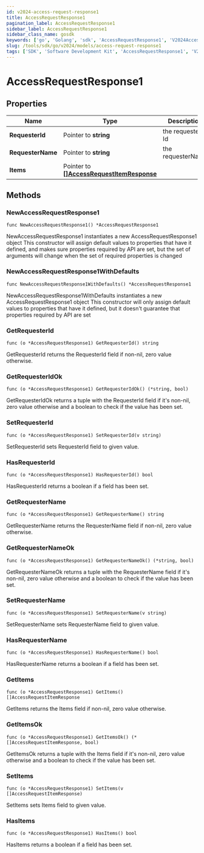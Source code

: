 ```yaml
---
id: v2024-access-request-response1
title: AccessRequestResponse1
pagination_label: AccessRequestResponse1
sidebar_label: AccessRequestResponse1
sidebar_class_name: gosdk
keywords: ['go', 'Golang', 'sdk', 'AccessRequestResponse1', 'V2024AccessRequestResponse1'] 
slug: /tools/sdk/go/v2024/models/access-request-response1
tags: ['SDK', 'Software Development Kit', 'AccessRequestResponse1', 'V2024AccessRequestResponse1']
---
```


# AccessRequestResponse1

## Properties

Name | Type | Description | Notes
------------ | ------------- | ------------- | -------------
**RequesterId** | Pointer to **string** | the requester Id | [optional] 
**RequesterName** | Pointer to **string** | the requesterName | [optional] 
**Items** | Pointer to [**[]AccessRequestItemResponse**](access-request-item-response) |  | [optional] 

## Methods

### NewAccessRequestResponse1

`func NewAccessRequestResponse1() *AccessRequestResponse1`

NewAccessRequestResponse1 instantiates a new AccessRequestResponse1 object
This constructor will assign default values to properties that have it defined,
and makes sure properties required by API are set, but the set of arguments
will change when the set of required properties is changed

### NewAccessRequestResponse1WithDefaults

`func NewAccessRequestResponse1WithDefaults() *AccessRequestResponse1`

NewAccessRequestResponse1WithDefaults instantiates a new AccessRequestResponse1 object
This constructor will only assign default values to properties that have it defined,
but it doesn't guarantee that properties required by API are set

### GetRequesterId

`func (o *AccessRequestResponse1) GetRequesterId() string`

GetRequesterId returns the RequesterId field if non-nil, zero value otherwise.

### GetRequesterIdOk

`func (o *AccessRequestResponse1) GetRequesterIdOk() (*string, bool)`

GetRequesterIdOk returns a tuple with the RequesterId field if it's non-nil, zero value otherwise
and a boolean to check if the value has been set.

### SetRequesterId

`func (o *AccessRequestResponse1) SetRequesterId(v string)`

SetRequesterId sets RequesterId field to given value.

### HasRequesterId

`func (o *AccessRequestResponse1) HasRequesterId() bool`

HasRequesterId returns a boolean if a field has been set.

### GetRequesterName

`func (o *AccessRequestResponse1) GetRequesterName() string`

GetRequesterName returns the RequesterName field if non-nil, zero value otherwise.

### GetRequesterNameOk

`func (o *AccessRequestResponse1) GetRequesterNameOk() (*string, bool)`

GetRequesterNameOk returns a tuple with the RequesterName field if it's non-nil, zero value otherwise
and a boolean to check if the value has been set.

### SetRequesterName

`func (o *AccessRequestResponse1) SetRequesterName(v string)`

SetRequesterName sets RequesterName field to given value.

### HasRequesterName

`func (o *AccessRequestResponse1) HasRequesterName() bool`

HasRequesterName returns a boolean if a field has been set.

### GetItems

`func (o *AccessRequestResponse1) GetItems() []AccessRequestItemResponse`

GetItems returns the Items field if non-nil, zero value otherwise.

### GetItemsOk

`func (o *AccessRequestResponse1) GetItemsOk() (*[]AccessRequestItemResponse, bool)`

GetItemsOk returns a tuple with the Items field if it's non-nil, zero value otherwise
and a boolean to check if the value has been set.

### SetItems

`func (o *AccessRequestResponse1) SetItems(v []AccessRequestItemResponse)`

SetItems sets Items field to given value.

### HasItems

`func (o *AccessRequestResponse1) HasItems() bool`

HasItems returns a boolean if a field has been set.


